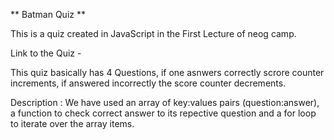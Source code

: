 ** Batman Quiz **

This is a quiz created in JavaScript in the First Lecture of neog camp.

Link to the Quiz - 

This quiz basically has 4 Questions, if one asnwers correctly scrore counter increments, if answered incorrectly the score counter decrements.


Description :
We have used an array of key:values pairs (question:answer), 
a function to check correct answer to its repective question
and 
a for loop to iterate over the array items.
